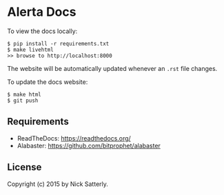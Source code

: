 Alerta Docs
===========

To view the docs locally:

    $ pip install -r requirements.txt
    $ make livehtml
    >> browse to http://localhost:8000

The website will be automatically updated whenever an `.rst` file changes.

To update the docs website:

    $ make html
    $ git push


Requirements
------------

  * ReadTheDocs: https://readthedocs.org/
  * Alabaster: https://github.com/bitprophet/alabaster

License
-------

Copyright (c) 2015 by Nick Satterly.
